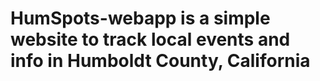 # HumSpots-webapp is a simple website to track local events and info in Humboldt County, California
